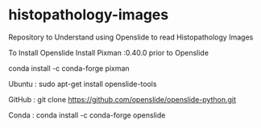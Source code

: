 # histopathology-images

Repository to Understand using Openslide to read Histopathology Images

To Install Openslide 
Install Pixman :0.40.0 prior to Openslide

conda install -c conda-forge pixman

Ubuntu : sudo apt-get install openslide-tools

GitHub : git clone https://github.com/openslide/openslide-python.git

Conda : conda install -c conda-forge openslide

